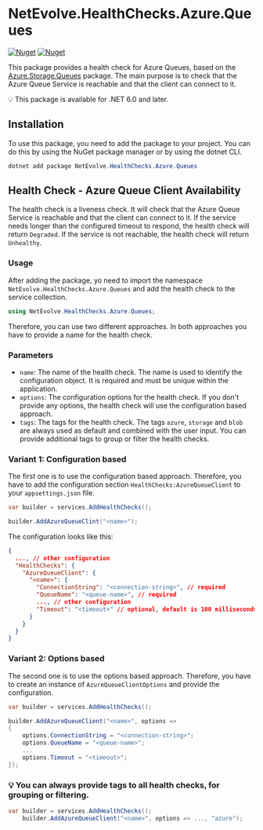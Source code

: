# NetEvolve.HealthChecks.Azure.Queues

[![Nuget](https://img.shields.io/nuget/v/NetEvolve.HealthChecks.Azure.Queues?logo=nuget)](https://www.nuget.org/packages/NetEvolve.HealthChecks.Azure.Queues/)
[![Nuget](https://img.shields.io/nuget/dt/NetEvolve.HealthChecks.Azure.Queues?logo=nuget)](https://www.nuget.org/packages/NetEvolve.HealthChecks.Azure.Queues/)

This package provides a health check for Azure Queues, based on the [Azure.Storage.Queues](https://www.nuget.org/packages/Azure.Storage.Queues/) package. The main purpose is to check that the Azure Queue Service is reachable and that the client can connect to it.

:bulb: This package is available for .NET 6.0 and later.

## Installation
To use this package, you need to add the package to your project. You can do this by using the NuGet package manager or by using the dotnet CLI.
```powershell
dotnet add package NetEvolve.HealthChecks.Azure.Queues
```

## Health Check - Azure Queue Client Availability
The health check is a liveness check. It will check that the Azure Queue Service is reachable and that the client can connect to it. If the service needs longer than the configured timeout to respond, the health check will return `Degraded`. If the service is not reachable, the health check will return `Unhealthy`.

### Usage
After adding the package, yo need to import the namespace `NetEvolve.HealthChecks.Azure.Queues` and add the health check to the service collection.
```csharp
using NetEvolve.HealthChecks.Azure.Queues;
```
Therefore, you can use two different approaches. In both approaches you have to provide a name for the health check.

### Parameters
- `name`: The name of the health check. The name is used to identify the configuration object. It is required and must be unique within the application.
- `options`: The configuration options for the health check. If you don't provide any options, the health check will use the configuration based approach.
- `tags`: The tags for the health check. The tags `azure`, `storage` and `blob` are always used as default and combined with the user input. You can provide additional tags to group or filter the health checks.

### Variant 1: Configuration based
The first one is to use the configuration based approach. Therefore, you have to add the configuration section `HealthChecks:AzureQueueClient` to your `appsettings.json` file.
```csharp
var builder = services.AddHealthChecks();

builder.AddAzureQueueClint("<name>");
```

The configuration looks like this:
```json
{
  ..., // other configuration
  "HealthChecks": {
    "AzureQueueClient": {
      "<name>": {
        "ConnectionString": "<connection-string>", // required
        "QueueName": "<queue-name>", // required
        ..., // other configuration
        "Timeout": "<timeout>" // optional, default is 100 milliseconds
      }
    }
  }
}
```

### Variant 2: Options based
The second one is to use the options based approach. Therefore, you have to create an instance of `AzureQueueClientOptions` and provide the configuration.
```csharp
var builder = services.AddHealthChecks();

builder.AddAzureQueueClient("<name>", options =>
{
    options.ConnectionString = "<connection-string>";
    options.QueueName = "<queue-name>";
    ...
    options.Timeout = "<timeout>";
});
```

### :bulb: You can always provide tags to all health checks, for grouping or filtering.

```csharp
var builder = services.AddHealthChecks();
    builder.AddAzureQueueClient("<name>", options => ..., "azure");
```